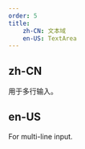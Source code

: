 ```yaml
---
order: 5
title:
    zh-CN: 文本域
    en-US: TextArea
---
```


## zh-CN

用于多行输入。

## en-US

For multi-line input.
